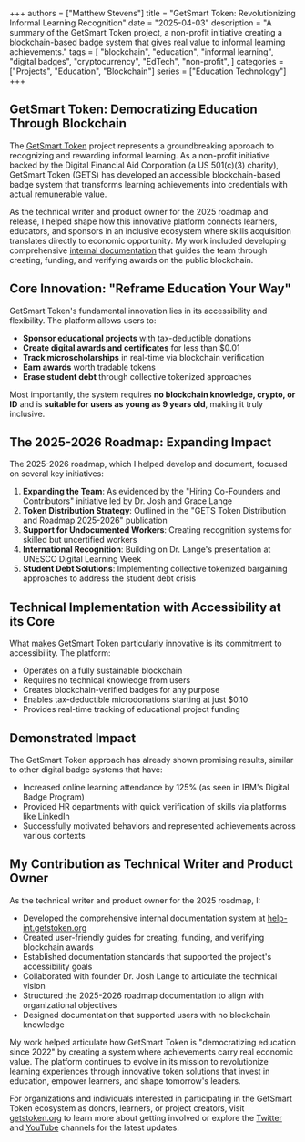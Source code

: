 +++
authors = ["Matthew Stevens"]
title = "GetSmart Token: Revolutionizing Informal Learning Recognition"
date = "2025-04-03"
description = "A summary of the GetSmart Token project, a non-profit initiative creating a blockchain-based badge system that gives real value to informal learning achievements."
tags = [
    "blockchain",
    "education",
    "informal learning",
    "digital badges",
    "cryptocurrency",
    "EdTech",
    "non-profit",
]
categories = ["Projects", "Education", "Blockchain"]
series = ["Education Technology"]
+++

## GetSmart Token: Democratizing Education Through Blockchain

The [GetSmart Token](https://getstoken.org/) project represents a groundbreaking approach to recognizing and rewarding informal learning. As a non-profit initiative backed by the Digital Financial Aid Corporation (a US 501(c)(3) charity), GetSmart Token (GETS) has developed an accessible blockchain-based badge system that transforms learning achievements into credentials with actual remunerable value.

As the technical writer and product owner for the 2025 roadmap and release, I helped shape how this innovative platform connects learners, educators, and sponsors in an inclusive ecosystem where skills acquisition translates directly to economic opportunity. My work included developing comprehensive [internal documentation](https://help-int.getstoken.org) that guides the team through creating, funding, and verifying awards on the public blockchain.

## Core Innovation: "Reframe Education Your Way"

GetSmart Token's fundamental innovation lies in its accessibility and flexibility. The platform allows users to:

- **Sponsor educational projects** with tax-deductible donations
- **Create digital awards and certificates** for less than $0.01
- **Track microscholarships** in real-time via blockchain verification
- **Earn awards** worth tradable tokens
- **Erase student debt** through collective tokenized approaches

Most importantly, the system requires **no blockchain knowledge, crypto, or ID** and is **suitable for users as young as 9 years old**, making it truly inclusive.

## The 2025-2026 Roadmap: Expanding Impact

The 2025-2026 roadmap, which I helped develop and document, focused on several key initiatives:

1. **Expanding the Team**: As evidenced by the "Hiring Co-Founders and Contributors" initiative led by Dr. Josh and Grace Lange
2. **Token Distribution Strategy**: Outlined in the "GETS Token Distribution and Roadmap 2025-2026" publication
3. **Support for Undocumented Workers**: Creating recognition systems for skilled but uncertified workers
4. **International Recognition**: Building on Dr. Lange's presentation at UNESCO Digital Learning Week
5. **Student Debt Solutions**: Implementing collective tokenized bargaining approaches to address the student debt crisis

## Technical Implementation with Accessibility at its Core

What makes GetSmart Token particularly innovative is its commitment to accessibility. The platform:

- Operates on a fully sustainable blockchain
- Requires no technical knowledge from users
- Creates blockchain-verified badges for any purpose
- Enables tax-deductible microdonations starting at just $0.10
- Provides real-time tracking of educational project funding

## Demonstrated Impact

The GetSmart Token approach has already shown promising results, similar to other digital badge systems that have:

- Increased online learning attendance by 125% (as seen in IBM's Digital Badge Program)
- Provided HR departments with quick verification of skills via platforms like LinkedIn
- Successfully motivated behaviors and represented achievements across various contexts

## My Contribution as Technical Writer and Product Owner

As the technical writer and product owner for the 2025 roadmap, I:

- Developed the comprehensive internal documentation system at [help-int.getstoken.org](https://help-int.getstoken.org)
- Created user-friendly guides for creating, funding, and verifying blockchain awards
- Established documentation standards that supported the project's accessibility goals
- Collaborated with founder Dr. Josh Lange to articulate the technical vision
- Structured the 2025-2026 roadmap documentation to align with organizational objectives
- Designed documentation that supported users with no blockchain knowledge

My work helped articulate how GetSmart Token is "democratizing education since 2022" by creating a system where achievements carry real economic value. The platform continues to evolve in its mission to revolutionize learning experiences through innovative token solutions that invest in education, empower learners, and shape tomorrow's leaders.

For organizations and individuals interested in participating in the GetSmart Token ecosystem as donors, learners, or project creators, visit [getstoken.org](https://getstoken.org/) to learn more about getting involved or explore the [Twitter](https://twitter.com/GetsToken) and [YouTube](https://www.youtube.com/@GetSmartToken) channels for the latest updates.
